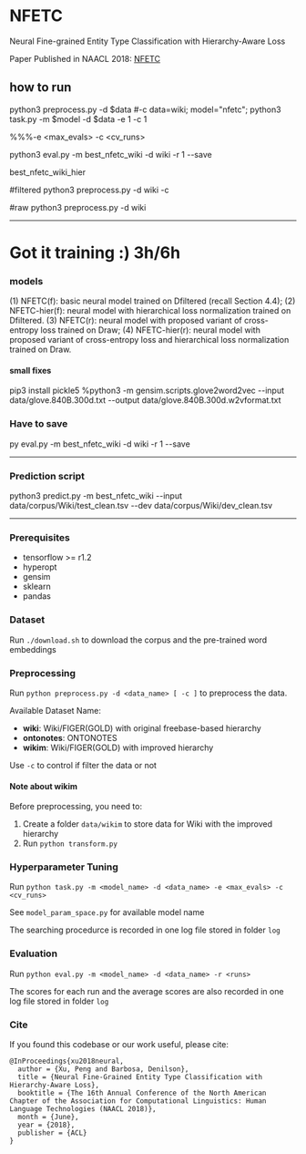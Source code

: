 # NFETC

Neural Fine-grained Entity Type Classification with Hierarchy-Aware Loss

Paper Published in NAACL 2018: [NFETC](https://arxiv.org/abs/1803.03378)


## how to run
python3 preprocess.py -d $data #-c
data=wiki; model="nfetc"; python3 task.py -m $model -d $data -e 1 -c 1

%%%-e <max_evals> -c <cv_runs>

python3 eval.py -m best_nfetc_wiki -d wiki -r 1 --save

best_nfetc_wiki_hier

#filtered
python3 preprocess.py -d wiki -c

#raw
python3 preprocess.py -d wiki

------------------------

# Got it training :) 3h/6h

### models

(1) NFETC(f): basic neural model trained on Dfiltered (recall Section 4.4);
(2) NFETC-hier(f): neural model with hierarchical loss normalization trained on Dfiltered. 
(3) NFETC(r): neural model with proposed variant of cross-entropy loss trained on Draw; 
(4) NFETC-hier(r): neural model with proposed variant of cross-entropy loss and hierarchical loss
normalization trained on Draw.


#### small fixes
pip3 install pickle5
%python3 -m gensim.scripts.glove2word2vec --input data/glove.840B.300d.txt --output data/glove.840B.300d.w2vformat.txt

### Have to save 
py eval.py -m best_nfetc_wiki -d wiki -r 1 --save

--------------------------------------
### Prediction script
python3 predict.py -m best_nfetc_wiki --input data/corpus/Wiki/test_clean.tsv --dev data/corpus/Wiki/dev_clean.tsv


---------------------------------------------------------------------

### Prerequisites

- tensorflow >= r1.2
- hyperopt
- gensim
- sklearn
- pandas

### Dataset

Run `./download.sh` to download the corpus and the pre-trained word embeddings

### Preprocessing

Run `python preprocess.py -d <data_name> [ -c ]` to preprocess the data.

Available Dataset Name:

- **wiki**: Wiki/FIGER(GOLD) with original freebase-based hierarchy
- **ontonotes**: ONTONOTES
- **wikim**: Wiki/FIGER(GOLD) with improved hierarchy

Use `-c` to control if filter the data or not

#### Note about wikim

Before preprocessing, you need to:

1. Create a folder `data/wikim` to store data for Wiki with the improved hierarchy
2. Run `python transform.py`

### Hyperparameter Tuning

Run `python task.py -m <model_name> -d <data_name> -e <max_evals> -c <cv_runs>`

See `model_param_space.py` for available model name

The searching procedurce is recorded in one log file stored in folder `log`

### Evaluation

Run `python eval.py -m <model_name> -d <data_name> -r <runs>`

The scores for each run and the average scores are also recorded in one log file stored in folder `log`

### Cite

If you found this codebase or our work useful, please cite:

```
@InProceedings{xu2018neural,
  author = {Xu, Peng and Barbosa, Denilson},
  title = {Neural Fine-Grained Entity Type Classification with Hierarchy-Aware Loss},
  booktitle = {The 16th Annual Conference of the North American Chapter of the Association for Computational Linguistics: Human Language Technologies (NAACL 2018)},
  month = {June},
  year = {2018},
  publisher = {ACL}
}
```
